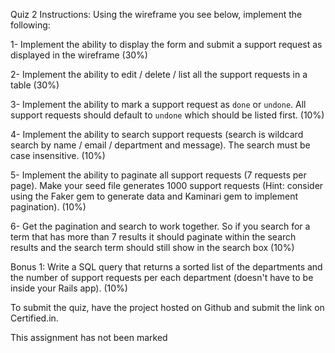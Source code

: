 Quiz 2 Instructions:
Using the wireframe you see below, implement the following:

1- Implement the ability to display the form and submit a support request as displayed in the wireframe (30%)

2- Implement the ability to edit / delete / list all the support requests in a table  (30%)

3- Implement the ability to mark a support request as `done` or `undone`. All support requests should default to `undone` which should be listed first. (10%)

4- Implement the ability to search support requests (search is wildcard search by name / email / department and message). The search must be case insensitive. (10%)

5- Implement the ability to paginate all support requests (7 requests per page). Make your seed file generates 1000 support requests (Hint: consider using the Faker gem to generate data and Kaminari gem to implement pagination). (10%)

6- Get the pagination and search to work together. So if you search for a term that has more than 7 results it should paginate within the search results and the search term should still show in the search box (10%)

Bonus 1: Write a SQL query that returns a sorted list of the departments and the number of support requests per each department (doesn't have to be inside your Rails app). (10%)

To submit the quiz, have the project hosted on Github and submit the link on Certified.in.


This assignment has not been marked
